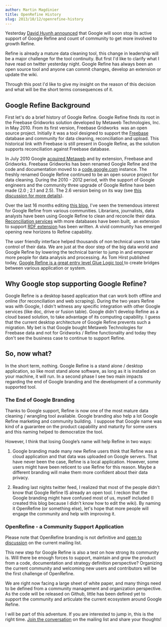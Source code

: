 ```yaml
---
author: Martin Magdinier
title: OpenRefine History
slug: 2013/10/12/openrefine-history
---
```


Yesterday [David Huynh announced](https://groups.google.com/forum/#!topic/openrefine/a3R6afKb4-4) that Google will soon stop its active support of Google Refine and count of community to get more involved to growth Refine.

Refine is already a mature data cleaning tool, this change in leadership will be a major challenge for the tool continuity. But first I'd like to clarify what I have read on twitter yesterday night. Google Refine has always been an open source tool and anyone can commit changes, develop an extension or update the wiki. 

Through this post I'd like to give my insight on the reason of this decision and what will be the short terms consequences of it. 

## Google Refine Background

First let's do a brief history of Google Refine. Google Refine finds its root in the Freebase Gridworks solution developed by Metaweb Technologies, Inc. in May 2010. From its first version, Freebase Gridworks &nbsp;was an open source project. Initially it was a tool designed to support the [Freebase](http://www.freebase.com/) database and community for data cleaning, reconciliation and upload. This historical link with Freebase is still present in Google Refine, as the solution supports reconciliation against Freebase database.

In July 2010 Google [acquired Metaweb](http://googleblog.blogspot.ca/2010/07/deeper-understanding-with-metaweb.html) and by extension, Freebase and Gridworks. Freebase Gridworks has been renamed Google Refine and the code and documentation moved to a [code.google.com](http://code.google.com/p/google-refine/) instance. The freshly renamed Google Refine continued to be an open source project for data cleaning. During the 2010 - 2012 period, with the support of Google engineers and the community three upgrade of Google Refine have been made (2.0 ; 2.1 and 2.5). The 2.6 version being on its way (see [this discussion for more details](https://groups.google.com/forum/#!searchin/google-refine/2.6/google-refine/Bu_3OOtt_mU/oY9jfM8K_VAJ)).

Over the last 16 months editing [this blog](http://googleblog.blogspot.ca), I've seen the tremendous interest for Google Refine from various communities. Librarians, journalists, data analysts have been using Google Refine to clean and reconcile their data. [Reconciliation services](http://code.google.com/p/google-refine/wiki/ReconcilableDataSources) with more databases have been built, &nbsp;an extension to support [RDF extension](http://refine.deri.ie/docs) has been written. A vivid community has emerged opening new horizons to Refine capability.

The user friendly interface helped thousands of non technical users to take control of their data. We are just at the door step of the big data world and Google Refine by lowering the technical barrier to jump in and empower more people for data analysis and processing. As Tom Hirst published today, [Google Refine is a great entry level Glue Logic tool ](http://blog.ouseful.info/2012/10/03/appropriating-it-glue-steps/)to create bridges between various application or system.


## Why Google stop supporting Google Refine?

Google Refine is a desktop based application that can work both offline and online (for reconciliation and web scraping). During the two years Refine was with Google, I didn't witness any specific integration with other Google services (like doc, drive or fusion table). Google didn't develop Refine as a cloud based solution, to take advantage of its computing capability. I guess that the current desktop architecture of Google Refine prevents such a migration. My bet is that Google bought Metaweb Technologies for Freebase data and not for Gridworks / Refine functionality and today they don't see the business case to continue to support Refine.

## So, now what?

In the short term, nothing. Google Refine is a stand alone / desktop application, so like most stand alone software, as long as it is installed on your machine, it will run. In a second phase I see two main impacts regarding the end of Google branding and the development of a community supported tool.

### The End of Google Branding


Thanks to Google support, Refine is now one of the most mature data cleaning / wrangling tool available. Google branding also help a lot Google Refine marketing and community building. &nbsp;I suppose that Google name was kind of a guarantee on the product capability and maturity for some users and this naming helped to democratize the tool.

However, I think that losing Google&#8217;s name will help Refine in two ways:


1.  Google branding made many new Refine users think that Refine was a cloud application and that data was uploaded on Google servers. That have never been the case, Refine is a local application. However, some users might have been reticent to use Refine for this reason. Maybe a different branding will make them more confident about their data privacy.

2. Reading last nights twitter feed, I realized that most of the people didn't know that Google Refine IS already an open tool. I reckon that the Google branding might have confused most of us, myself included (I created this blog because I didn't know how to edit the wiki). By naming it OpenRefine (or something else), let's hope that more people will engage the community and help with improving it.

### OpenRefine - a Community Support Application


Please note that OpenRefine branding is not definitive and [open to discussion](https://groups.google.com/forum/?fromgroups=#!topic/google-refine/uDUybfL-7Tc) on the current mailing list. 

This new step for Google Refine is also a test on how strong its community is. Will there be enough forces to support, maintain and grow the product from a code, documentation and strategy definition perspective? Organizing the current community and welcoming new users and contributors will be the first challenge of OpenRefine.

We are right now facing a large sheet of white paper, and many things need to be defined from a community management and organization perspective. As the code will be released on Github, little has been defined yet to support the community and articulate the current ecosystem around Google Refine.

I will be part of this adventure. If you are interested to jump in, this is the right time.
[Join the conversation](https://groups.google.com/forum/#!topic/google-refine/a3R6afKb4-4) on the mailing list and share your thoughts!
